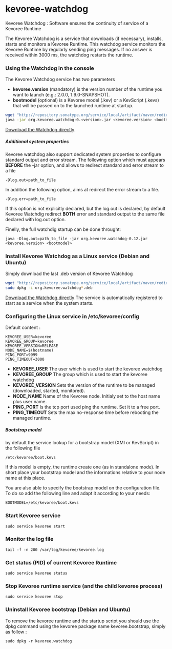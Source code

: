 kevoree-watchdog
================

Kevoree Watchdog : Software ensures the continuity of service of a Kevoree Runtime

The Kevoree Watchdog is a service that downloads (if necessary), installs, starts and monitors a Kevoree Runtime. 
This watchdog service monitors the Kevoree Runtime by regularly sending ping messages.
If no answer is received within 3000 ms, the watchdog restarts the runtime.

### Using the Watchdog in the console
The Kevoree Watchdog service has two parameters
+ **kevoree.version** (mandatory) is the version number of the runtime you want to launch (e.g.: 2.0.0, 1.9.0-SNAPSHOT).
+ **bootmodel** (optional) is a Kevoree model (.kev) or a KevScript (.kevs) that will be passed on to the launched runtime at startup.

```bash
wget "http://repository.sonatype.org/service/local/artifact/maven/redirect?r=central-proxy&g=org.kevoree.watchdog&a=org.kevoree.watchdog&v=RELEASE"  --content-disposition
java -jar org.kevoree.watchdog-0.<version>.jar <kevoree.version> <bootmodel>
```
[Download the Watchdog directly](http://repository.sonatype.org/service/local/artifact/maven/redirect?r=central-proxy&g=org.kevoree.watchdog&a=org.kevoree.watchdog&v=RELEASE)

##### Additional system properties
Kevoree watchdog also support dedicated system properties to configure standard output and error stream. The following option which must appears **BEFORE** the -jar option, and allows to redirect standard and error stream to a file

	-Dlog.out=path_to_file
	
In addition the following option, aims at redirect the error stream to a file.

	-Dlog.err=path_to_file
	
If this option is not explicitly declared, but the log.out is declared, by default Kevoree Watchdig redirect **BOTH** error and standard output to the same file declared with log.out option.

Finelly, the full watchdig startup can be done throught:

	java -Dlog.out=path_to_file -jar org.kevoree.watchdog-0.12.jar <kevoree.version> <bootmodel>


### Install Kevoree Watchdog as a Linux service (Debian and Ubuntu)

Simply download the last .deb version of Kevoree Watchdog 

```bash
wget "http://repository.sonatype.org/service/local/artifact/maven/redirect?r=central-proxy&g=org.kevoree.watchdog&a=org.kevoree.watchdog&v=RELEASE&p=deb"  --content-disposition
sudo dpkg -i org.kevoree.watchdog*.deb
```
[Download the Watchdog directly](http://repository.sonatype.org/service/local/artifact/maven/redirect?r=central-proxy&g=org.kevoree.watchdog&a=org.kevoree.watchdog&v=RELEASE&p=deb) 
The service is automatically registered to start as a service when the system starts.

### Configuring the Linux service in /etc/kevoree/config

Default content : 

	KEVOREE_USER=kevoree
	KEVOREE_GROUP=kevoree
	KEVOREE_VERSION=RELEASE
	NODE_NAME=$(hostname)
	PING_PORT=9999
	PING_TIMEOUT=3000

+ **KEVOREE_USER** The user which is used to start the kevoree watchdog
+ **KEVOREE_GROUP** The group which is used to start the kevoree watchdog
+ **KEVOREE_VERSION** Sets the version of the runtime to be managed (downloaded, started, monitored).
+ **NODE_NAME** Name of the Kevoree node. Initialy set to the host name plus user name.
+ **PING_PORT** Is the tcp port used ping the runtime. Set it to a free port.
+ **PING_TIMEOUT** Sets the max no-response time before rebooting the managed runtime.

##### Bootstrap model 
by default the service lookup for a bootstrap model (XMI or KevScript) in the following file 

	/etc/kevoree/boot.kevs
	
If this model is empty, the runtime create one (as in standalone mode). In short place your bootstrap model and the informations relative to your node name at this place.

You are also able to specify the bootstrap model on the configuration file. To do so add the following line and adapt it according to your needs:
	
	BOOTMODEL=/etc/kevoree/boot.kevs

### Start Kevoree service 

	sudo service kevoree start
	
### Monitor the log file 

	tail -f -n 200 /var/log/kevoree/kevoree.log

### Get status (PID) of current Kevoree Runtime

	sudo service kevoree status
	
### Stop Kevoree runtime service (and the child kevoree process)

	sudo service kevoree stop

### Uninstall Kevoree bootstrap (Debian and Ubuntu)

To remove the kevoree runtime and the startup script you should use the dpkg command using the kevoree package name kevoree.bootstrap, simply as follow :

	sudo dpkg -r kevoree.watchdog 
